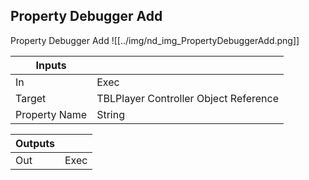 ## Property Debugger Add
Property Debugger Add
![[../img/nd_img_PropertyDebuggerAdd.png]]

|Inputs||
|--|--|
| In | Exec |
| Target | TBLPlayer Controller Object Reference |
| Property Name | String |

|Outputs||
|--|--|
| Out | Exec |
